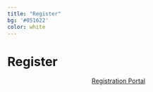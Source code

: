 ```yaml
---
title: "Register"
bg: '#051622'
color: white
---
```

# Register

<div align="center">
<a href="https://estore.plymouth.ac.uk/conferences-and-events/faculty-of-arts-humanities-and-business/school-of-humanities-and-performing-arts/bferma-research-students-conference-2022" class="btn vspace btn-success btn-lg mr-1" role="button"><i class="fa fa-arrow-right" aria-hidden="true"></i> Registration Portal</a>
</div>


